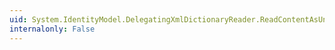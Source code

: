 ```yaml
---
uid: System.IdentityModel.DelegatingXmlDictionaryReader.ReadContentAsUniqueId
internalonly: False
---
```

